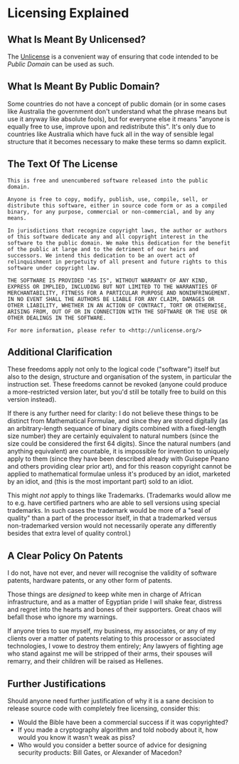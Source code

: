 # Licensing Explained

## What Is Meant By Unlicensed?

The [Unlicense](https://unlicense.org/) is a convenient way of ensuring that code intended to be *Public Domain* can be used as such.

## What Is Meant By Public Domain?

Some countries do not have a concept of public domain (or in some cases like Australia the government don't understand what the phrase means but use it anyway like absolute fools), but for everyone else it means "anyone is equally free to use, improve upon and redistribute this". It's only due to countries like Australia which have fuck all in the way of sensible legal structure that it becomes necessary to make these terms so damn explicit.

## The Text Of The License

    This is free and unencumbered software released into the public domain.
   
    Anyone is free to copy, modify, publish, use, compile, sell, or
    distribute this software, either in source code form or as a compiled
    binary, for any purpose, commercial or non-commercial, and by any
    means.
    
    In jurisdictions that recognize copyright laws, the author or authors
    of this software dedicate any and all copyright interest in the
    software to the public domain. We make this dedication for the benefit
    of the public at large and to the detriment of our heirs and
    successors. We intend this dedication to be an overt act of
    relinquishment in perpetuity of all present and future rights to this
    software under copyright law.
    
    THE SOFTWARE IS PROVIDED "AS IS", WITHOUT WARRANTY OF ANY KIND,
    EXPRESS OR IMPLIED, INCLUDING BUT NOT LIMITED TO THE WARRANTIES OF
    MERCHANTABILITY, FITNESS FOR A PARTICULAR PURPOSE AND NONINFRINGEMENT.
    IN NO EVENT SHALL THE AUTHORS BE LIABLE FOR ANY CLAIM, DAMAGES OR
    OTHER LIABILITY, WHETHER IN AN ACTION OF CONTRACT, TORT OR OTHERWISE,
    ARISING FROM, OUT OF OR IN CONNECTION WITH THE SOFTWARE OR THE USE OR
    OTHER DEALINGS IN THE SOFTWARE.
    
    For more information, please refer to <http://unlicense.org/>

## Additional Clarification

These freedoms apply not only to the logical code ("software") itself but also to the design, structure and organisation of the system, in particular the instruction set. These freedoms cannot be revoked (anyone could produce a more-restricted version later, but you'd still be totally free to build on this version instead).

If there is any further need for clarity: I do not believe these things to be distinct from Mathematical Formulae, and since they are stored digitally (as an arbitrary-length sequance of binary digits combined with a fixed-length size number) they are certainly equivalent to natural numbers (since the size could be considered the first 64 digits). Since the natural numbers (and anything equivalent) are countable, it is impossible for invention to uniquely apply to them (since they have been described already with Guisepe Peano and others providing clear prior art), and for this reason copyright cannot be applied to mathematical formulae unless it's produced by an idiot, marketed by an idiot, and (this is the most important part) sold to an idiot.

This might *not* apply to things like Trademarks. (Trademarks would allow me to e.g. have certified partners who are able to sell versions using special trademarks. In such cases the trademark would be more of a "seal of quality" than a part of the processor itself, in that a trademarked versus non-trademarked version would not necessarily operate any differently besides that extra level of quality control.)

## A Clear Policy On Patents

I do not, have not ever, and never will recognise the validity of software patents, hardware patents, or any other form of patents.

Those things are *designed* to keep white men in charge of African infrastructure, and as a matter of Egyptian pride I will shake fear, distress and regret into the hearts and bones of their supporters. Great chaos will befall those who ignore my warnings.

If anyone tries to sue myself, my business, my associates, or any of my clients over a matter of patents relating to this processor or associated technologies, I vowe to destroy them entirely; Any lawyers of fighting age who stand against me will be stripped of their arms, their spouses will remarry, and their children will be raised as Hellenes.

## Further Justifications

Should anyone need further justification of why it is a sane decision to release source code with completely free licensing, consider this:

 * Would the Bible have been a commercial success if it was copyrighted?
 * If you made a cryptography algorithm and told nobody about it, how would you know it wasn't weak as piss?
 * Who would you consider a better source of advice for designing security products: Bill Gates, or Alexander of Macedon?
